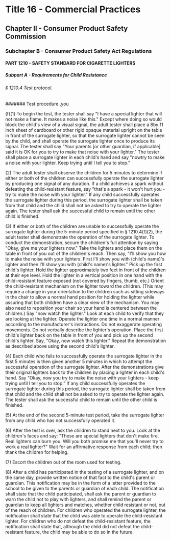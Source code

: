 
# Title 16 - Commercial Practices
## Chapter II - Consumer Product Safety Commission
### Subchapter B - Consumer Product Safety Act Regulations
#### PART 1210 - SAFETY STANDARD FOR CIGARETTE LIGHTERS
##### Subpart A - Requirements for Child Resistance
###### § 1210.4 Test protocol.
####### Test procedure.,you

(f)(1) To begin the test, the tester shall say "I have a special lighter that will not make a flame. It makes a noise like this." Except where doing so would block the child's view of a visual signal, the adult tester shall place a 8by 11 inch sheet of cardboard or other rigid opaque material upright on the table in front of the surrogate lighter, so that the surrogate lighter cannot be seen by the child, and shall operate the surrogate lighter once to produce its signal. The tester shall say "Your parents [or other guardian, if applicable] said it is OK for you to try to make that noise with your lighter." The tester shall place a surrogate lighter in each child's hand and say "nowtry to make a noise with your lighter. Keep trying until I tell you to stop."

(2) The adult tester shall observe the children for 5 minutes to determine if either or both of the children can successfully operate the surrogate lighter by producing one signal of any duration. If a child achieves a spark without defeating the child-resistant feature, say "that's a spark - it won't hurt you - try to make the noise with your lighter." If any child successfully operates the surrogate lighter during this period, the surrogate lighter shall be taken from that child and the child shall not be asked to try to operate the lighter again. The tester shall ask the successful child to remain until the other child is finished.

(3) If either or both of the children are unable to successfully operate the surrogate lighter during the 5-minute period specified in § 1210.4(f)(2), the adult tester shall demonstrate the operation of the surrogate lighter. To conduct the demonstration, secure the children's full attention by saying "Okay, give me your lighters now." Take the lighters and place them on the table in front of you out of the children's reach. Then say, "I'll show you how to make the noise with your lighters. First I'll show you with (child's name)'s lighter and then I'll show you with (child's name)'s lighter." Pick up the first child's lighter. Hold the lighter approximately two feet in front of the children at their eye level. Hold the lighter in a vertical position in one hand with the child-resistant feature exposed (not covered by fingers, thumb, etc.) Orient the child-resistant mechanism on the lighter toward the children. (This may require a change in your orientation to the children such as sitting sideways in the chair to allow a normal hand position for holding the lighter while assuring that both children have a clear view of the mechanism. You may also need to reposition your chair so your hand is centered between the children.) Say "now watch the lighter." Look at each child to verify that they are looking at the lighter. Operate the lighter one time in a normal manner according to the manufacturer's instructions. Do not exaggerate operating movements. Do not verbally describe the lighter's operation. Place the first child's lighter back on the table in front of you and pick up the second child's lighter. Say, "Okay, now watch this lighter." Repeat the demonstration as described above using the second child's lighter.

(4) Each child who fails to successfully operate the surrogate lighter in the first 5 minutes is then given another 5 minutes in which to attempt the successful operation of the surrogate lighter. After the demonstrations give their original lighters back to the children by placing a lighter in each child's hand. Say "Okay, now you try to make the noise with your lighters - keep trying until I tell you to stop." If any child successfully operates the surrogate lighter during this period, the surrogate lighter shall be taken from that child and the child shall not be asked to try to operate the lighter again. The tester shall ask the successful child to remain until the other child is finished.

(5) At the end of the second 5-minute test period, take the surrogate lighter from any child who has not successfully operated it.

(6) After the test is over, ask the children to stand next to you. Look at the children's faces and say: "These are special lighters that don't make fire. Real lighters can burn you. Will you both promise me that you'll never try to work a real lighter?" Wait for an affirmative response from each child; then thank the children for helping.

(7) Escort the children out of the room used for testing.

(8) After a child has participated in the testing of a surrogate lighter, and on the same day, provide written notice of that fact to the child's parent or guardian. This notification may be in the form of a letter provided to the school to be given to the parents or guardian of each child. The notification shall state that the child participated, shall ask the parent or guardian to warn the child not to play with lighters, and shall remind the parent or guardian to keep all lighters and matches, whether child resistant or not, out of the reach of children. For children who operated the surrogate lighter, the notification shall state that the child was able to operate the child-resistant lighter. For children who do not defeat the child-resistant feature, the notification shall state that, although the child did not defeat the child-resistant feature, the child may be able to do so in the future.
